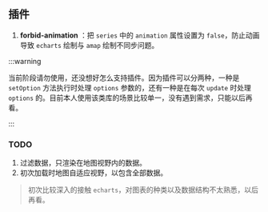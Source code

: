 ## 插件

1. **forbid-animation** ：把 `series` 中的 `animation` 属性设置为 `false`，防止动画导致 `echarts` 绘制与 `amap` 绘制不同步问题。

:::warning

当前阶段请勿使用，还没想好怎么支持插件。因为插件可以分两种，一种是 `setOption` 方法执行时处理 `options` 参数的，还有一种是在每次 `update` 时处理 `options` 的。目前本人使用该类库的场景比较单一，没有遇到需求，只能以后再看。

:::

### TODO

1. 过滤数据，只渲染在地图视野内的数据。
2. 初次加载时地图自适应视野，以包含全部数据。

> 初次比较深入的接触 `echarts`，对图表的种类以及数据结构不太熟悉，以后再看。
